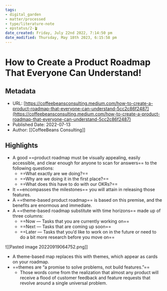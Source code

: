 ```yaml
---
tags: 
- digital_garden
- matter/processed
- type/literature-note
- epstatus/2-🪴
date_created: Friday, July 22nd 2022, 7:14:50 pm
date_modified: Thursday, May 18th 2023, 6:15:58 pm
---
```

# How to Create a Product Roadmap That Everyone Can Understand!
## Metadata
* URL: [https://coffeebeansconsulting.medium.com/how-to-create-a-product-roadmap-that-everyone-can-understand-5cc2c86f2487](https://coffeebeansconsulting.medium.com/how-to-create-a-product-roadmap-that-everyone-can-understand-5cc2c86f2487)
* Published Date: 2022-07-13
* Author: [[CoffeeBeans Consulting]]

## Highlights
* A good ==product roadmap must be visually appealing, easily accessible, and clear enough for anyone to scan for answers== to the following questions:
	* ==What exactly are we doing?== 
	* ==Why are we doing it in the first place?== 
	* ==What does this have to do with our OKRs?==
* It ==encompasses the milestones== you will attain in releasing those features.
* A ==theme-based product roadmap== is based on this premise, and the benefits are enormous and immediate.
* A ==theme-based roadmap substitute with time horizons== made up of three columns: 
	+ ==Now — Tasks that you are currently working on== 
	+ ==Next — Tasks that are coming up soon== 
	+ ==Later — Tasks that you’d like to work on in the future or need to do a bit more research before you move on==

![[Pasted image 20220919064752.png]]

* A theme-based map replaces this with themes, which appear as cards on your roadmap.
* ==themes are “a promise to solve problems, not build features.”==
	* Those words come from the realization that almost any product will receive a flood of customer feedback and feature requests that revolve around a single universal problem.